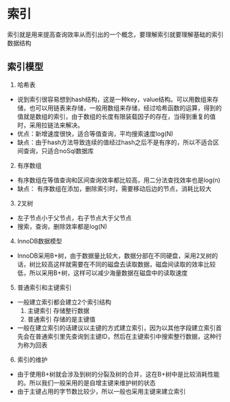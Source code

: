 # 索引

索引就是用来提高查询效率从而引出的一个概念，要理解索引就要理解基础的索引数据结构

## 索引模型

1. 哈希表

- 说到索引很容易想到hash结构，这是一种key，value结构。可以用数组来存储，也可以用链表来存储，一般用数组来存储，经过哈希函数的运算，得到的值就是数组的索引，由于数组的长度有限装载因子的存在，当得到重复的值时，采用拉链法来解决。
- 优点：新增速度很快，适合等值查询，平均搜索速度log(N)
- 缺点：由于hash方法导致连续的值经过hash之后不是有序的，所以不适合区间查询，只适合noSql数据库

2. 有序数组

- 有序数组在等值查询和区间查询效率都比较高，用二分法查找效率也是log(n)
- 缺点： 有序数组在添加，删除索引时，需要移动后边的节点，消耗比较大

3. 2叉树

- 左子节点小于父节点，右子节点大于父节点
- 搜索，查询，删除效率都是log(N)

4. InnoDB数据模型

- InnoDB采用B+树，由于数据量比较大，数据分部在不同硬盘，采用2叉树的话，树比较高这样就需要在不同的磁盘去读取数据，磁盘间读取的效率比较低，所以采用B+树，这样可以减少海量数据在磁盘中的读取速度

5. 普通索引和主键索引

- 一般建立索引都会建立2个索引结构
    1. 主键索引
      存储整行数据
    2. 普通索引
      存储的是主键值
- 一般在建立索引的话建议以主键的方式建立索引，因为以其他字段建立索引首先会在普通索引里先查询到主键ID，然后在主键索引中搜索整行数据，这种行为称为回表

6. 索引的维护

- 由于使用B+树就会涉及到树的分裂及树的合并，这在B+树中是比较消耗性能的。所以我们一般采用的是自增主键来维护树的状态
- 由于主键占用的字节数比较少，所以一般也采用主键来建立索引